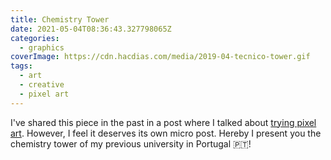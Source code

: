 ```yaml
---
title: Chemistry Tower
date: 2021-05-04T08:36:43.327798065Z
categories:
  - graphics
coverImage: https://cdn.hacdias.com/media/2019-04-tecnico-tower.gif
tags:
  - art
  - creative
  - pixel art
---
```


I've shared this piece in the past in a post where I talked about [trying pixel art](/2019/04/18/trying-pixel-art). However, I feel it deserves its own micro post. Hereby I present you the chemistry tower of my previous university in Portugal 🇵🇹!
